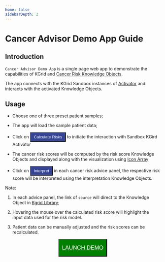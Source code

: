 ```yaml
---
home: false
sidebarDepth: 2
---
```


# Cancer Advisor Demo App Guide

## Introduction

`Cancer Advisor Demo App` is a single page web app to demonstrate the capabilities of KGrid and [Cancer Risk Knowledge Objects](https://kgrid-objects.github.io/cancer-risk-collection/).

The app connects with the KGrid Sandbox instances of [Activator](https://activator.kgrid.org) and interacts with the activated Knowledge Objects.


## Usage

  * Choose one of three preset patient samples;

  * The app will load the sample patient data;

  * Click on   <button style='background-color:#364496;color:#fff;padding:6px 10px;'>Calculate Risks</button> to initiate the interaction with Sandbox KGird Activator

  * The cancer risk scores will be computed by the risk score Knowledge Objects and displayed along with the visualization using [Icon Array](https://kgrid-objects.github.io/icon-array/)

  * Click on  <button style='background-color:#364496;color:#fff;padding:6px 10px;'>Interpret</button> in each cancer risk advice panel, the respective risk score will be interpreted using the interpretation Knowledge Objects.

Note:

  1. In each advice panel, the link of `source` will direct to the Knowledge Object in [Kgrid Library](https://library.kgrid.org);

  1. Hovering the mouse over the calculated risk score will highlight the input data used for the risk model.

  1. Patient data can be manually adjusted and the risk scores can be recalculated.


  <div style="text-align:center;"><button style='background-color:green; color:#fff;padding:16px 10px;font-size: 1.3em;'><a href='https://demo.kgrid.org/cancer-advisor/app'  style='color:#fff;'>LAUNCH DEMO</a></button></div>
